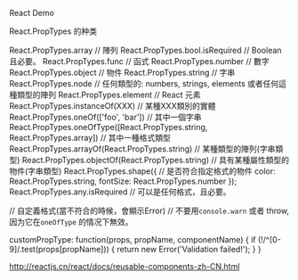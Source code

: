 React Demo


React.PropTypes 的种类

React.PropTypes.array           // 陣列
React.PropTypes.bool.isRequired // Boolean 且必要。
React.PropTypes.func            // 函式
React.PropTypes.number          // 數字
React.PropTypes.object          // 物件
React.PropTypes.string          // 字串
React.PropTypes.node            // 任何類型的: numbers, strings, elements 或者任何這種類型的陣列
React.PropTypes.element         // React 元素
React.PropTypes.instanceOf(XXX) // 某種XXX類別的實體
React.PropTypes.oneOf(['foo', 'bar']) // 其中一個字串
React.PropTypes.oneOfType([React.PropTypes.string, React.PropTypes.array]) // 其中一種格式類型
React.PropTypes.arrayOf(React.PropTypes.string)  // 某種類型的陣列(字串類型)
React.PropTypes.objectOf(React.PropTypes.string) // 具有某種屬性類型的物件(字串類型)
React.PropTypes.shape({                          // 是否符合指定格式的物件
  color: React.PropTypes.string,
  fontSize: React.PropTypes.number
});
React.PropTypes.any.isRequired  // 可以是任何格式，且必要。

// 自定義格式(當不符合的時候，會顯示Error) 
// 不要用`console.warn` 或者 throw, 因为它在`oneOfType` 的情况下無效。

customPropType: function(props, propName, componentName) {
  if (!/^[0-9]/.test(props[propName])) {
    return new Error('Validation failed!');
  }
}

http://reactjs.cn/react/docs/reusable-components-zh-CN.html